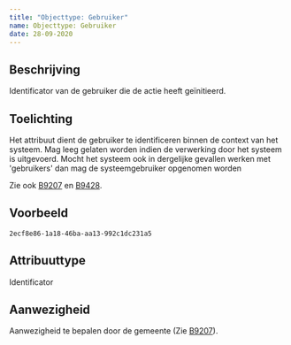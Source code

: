 ```yaml
---
title: "Objecttype: Gebruiker"
name: Objecttype: Gebruiker
date: 28-09-2020
---
```


## Beschrijving
Identificator van de gebruiker die de actie heeft geïnitieerd.

## Toelichting
Het attribuut dient de gebruiker te identificeren binnen de context van het systeem.
Mag leeg gelaten worden indien de verwerking door het systeem is uitgevoerd. Mocht het systeem ook in dergelijke gevallen werken met 'gebruikers' dan mag de systeemgebruiker opgenomen worden

Zie ook [B9207](./achtergronddocumentatie/ontwerp/artefacten/9207.md) en [B9428](./achtergronddocumentatie/ontwerp/artefacten/9428.md).

## Voorbeeld
`2ecf8e86-1a18-46ba-aa13-992c1dc231a5`

## Attribuuttype
Identificator

## Aanwezigheid
Aanwezigheid te bepalen door de gemeente (Zie [B9207](./achtergronddocumentatie/ontwerp/artefacten/9207.md)).
